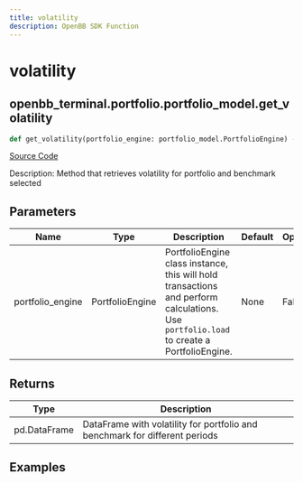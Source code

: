 ```yaml
---
title: volatility
description: OpenBB SDK Function
---
```


# volatility

## openbb_terminal.portfolio.portfolio_model.get_volatility

```python title='openbb_terminal/portfolio/portfolio_model.py'
def get_volatility(portfolio_engine: portfolio_model.PortfolioEngine) -> DataFrame
```
[Source Code](https://github.com/OpenBB-finance/OpenBBTerminal/tree/main/openbb_terminal/portfolio/portfolio_model.py#L999)

Description: Method that retrieves volatility for portfolio and benchmark selected

## Parameters

| Name | Type | Description | Default | Optional |
| ---- | ---- | ----------- | ------- | -------- |
| portfolio_engine | PortfolioEngine | PortfolioEngine class instance, this will hold transactions and perform calculations.<br/>Use `portfolio.load` to create a PortfolioEngine. | None | False |

## Returns

| Type | Description |
| ---- | ----------- |
| pd.DataFrame | DataFrame with volatility for portfolio and benchmark for different periods |

## Examples

